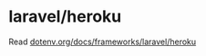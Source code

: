 # laravel/heroku

Read [dotenv.org/docs/frameworks/laravel/heroku](https://www.dotenv.org/docs/frameworks/laravel/heroku)
